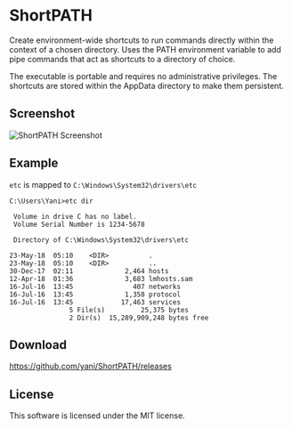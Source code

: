 # ShortPATH

Create environment-wide shortcuts to run commands directly within the context of a chosen directory. Uses the PATH environment variable to add pipe commands that act as shortcuts to a directory of choice.

The executable is portable and requires no administrative privileges. The shortcuts are stored within the AppData directory to make them persistent.



## Screenshot

![ShortPATH Screenshot](https://i.imgur.com/X9evGf7.png)



## Example

`etc` is mapped to `C:\Windows\System32\drivers\etc`

```
C:\Users\Yani>etc dir

 Volume in drive C has no label.
 Volume Serial Number is 1234-5678

 Directory of C:\Windows\System32\drivers\etc

23-May-18  05:10    <DIR>          .
23-May-18  05:10    <DIR>          ..
30-Dec-17  02:11             2,464 hosts
12-Apr-18  01:36             3,683 lmhosts.sam
16-Jul-16  13:45               407 networks
16-Jul-16  13:45             1,358 protocol
16-Jul-16  13:45            17,463 services
               5 File(s)         25,375 bytes
               2 Dir(s)  15,289,909,248 bytes free

```



## Download

https://github.com/yani/ShortPATH/releases



## License

This software is licensed under the MIT license.

